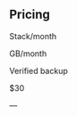 ## Pricing



    

        

            


            
Stack/month

            
GB/month

        

    

    

        

            
Verified backup

            
$30

            
&mdash;

        

    



